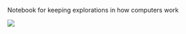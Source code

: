 Notebook for keeping explorations in how computers work

<img src="//img.shields.io/gratipay/neektza.svg">
